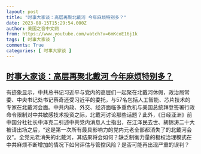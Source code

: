```yaml
---
layout: post
title: "时事大家谈：高层再聚北戴河 今年麻烦特别多？"
date: 2023-08-15T15:29:54.000Z
author: 美国之音中文网
from: https://www.youtube.com/watch?v=6mKcoE16j1k
tags: [ 时事大家谈 ]
comments: True
categories: [ 时事大家谈 ]
---
```

<!--1692113394000-->
[时事大家谈：高层再聚北戴河 今年麻烦特别多？](https://www.youtube.com/watch?v=6mKcoE16j1k)
------

<div>
有迹象显示，中共总书记习近平与党内的高层们一起聚在北戴河休假，政治局常委、中央书记处书记蔡奇还受习近平的委托，与57名包括人工智能、芯片技术的专家在北戴河会面。中共内政、外交、经济面临多重危机与美国总统拜登签署行政命令限制对中共敏感技术投资之际，北戴河讨论那些话题？此外，《日经亚洲》前中国分社社长中泽克二引述中共党内消息人士指出，在江泽民去世、胡锦涛二十大被请出场之后，“这是第一次所有最具影响力的党内元老全部都消失了的北戴河会议”。全党元老消失的北戴河，其结果将会如何？缺乏制衡力量的极权治理模式在中共麻烦不断增加的情况下如何评估与管控风险？是否可能再出现严重的误判？
</div>
